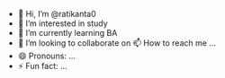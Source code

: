 - 👋 Hi, I’m @ratikanta0
- 👀 I’m interested in study
- 🌱 I’m currently learning BA 
- 💞️ I’m looking to collaborate on 
 📫 How to reach me ...
- 😄 Pronouns: ...
- ⚡ Fun fact: ...

<!---
ratikanta0/ratikanta0 is a ✨ special ✨ repository because its `README.md` (this file) appears on your GitHub profile.
You can click the Preview link to take a look at your changes.
--->
